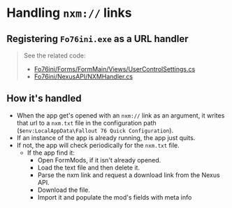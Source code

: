 # Handling `nxm://` links

## Registering `Fo76ini.exe` as a URL handler

> See the related code:
> - [Fo76ini/Forms/FormMain/Views/UserControlSettings.cs](https://github.com/FelisDiligens/Fallout76-QuickConfiguration/blob/8254960a603c5c0939b9ba46bbf3233af77cc2ef/Fo76ini/Forms/FormMain/Views/UserControlSettings.cs#L277)
> - [Fo76ini/NexusAPI/NXMHandler.cs](https://github.com/FelisDiligens/Fallout76-QuickConfiguration/blob/8254960a603c5c0939b9ba46bbf3233af77cc2ef/Fo76ini/NexusAPI/NXMHandler.cs)

## How it's handled

- When the app get's opened with an `nxm://` link as an argument, it writes that url to a `nxm.txt` file in the configuration path (`$env:LocalAppData\Fallout 76 Quick Configuration`).
- If an instance of the app is already running, the app just quits.
- If not, the app will check periodically for the `nxm.txt` file.
    - If the app find it:
        - Open FormMods, if it isn't already opened.
        - Load the text file and then delete it.
        - Parse the nxm link and request a download link from the Nexus API.
        - Download the file.
        - Import it and populate the mod's fields with meta info

